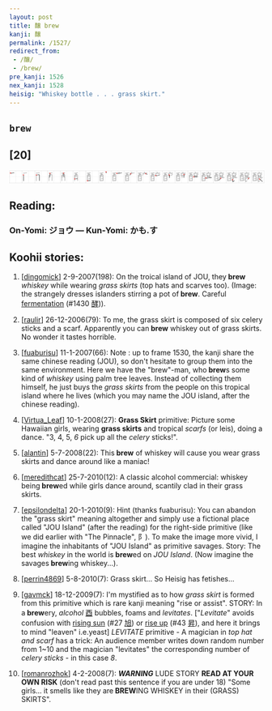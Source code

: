 ```yaml
---
layout: post
title: 醸 brew
kanji: 醸
permalink: /1527/
redirect_from:
 - /醸/
 - /brew/
pre_kanji: 1526
nex_kanji: 1528
heisig: "Whiskey bottle . . . grass skirt."
---
```


## `brew`

## [20]

<div class="stroke"><img src="../images/E986B8.png" /></div>

## Reading:

### On-Yomi: ジョウ &mdash; Kun-Yomi: かも.す

## Koohii stories:

1) [<a href="http://kanji.koohii.com/profile/dingomick">dingomick</a>] 2-9-2007(198): On the troical island of JOU, they<strong> brew</strong> <em>whiskey</em> while wearing <em>grass skirts</em> (top hats and scarves too). (Image: the strangely dresses islanders stirring a pot of<strong> brew</strong>. Careful <a href="../1430">fermentation</a> <span class="index">(#1430 <a href="http://jisho.org/kanji/details/酵">酵</a>)</span>). 

2) [<a href="http://kanji.koohii.com/profile/raulir">raulir</a>] 26-12-2006(79): To me, the grass skirt is composed of six celery sticks and a scarf. Apparently you can<strong> brew</strong> whiskey out of grass skirts. No wonder it tastes horrible. 

3) [<a href="http://kanji.koohii.com/profile/fuaburisu">fuaburisu</a>] 11-1-2007(66): Note : up to frame 1530, the kanji share the same chinese reading (JOU), so don&#039;t hesitate to group them into the same environment. Here we have the &quot;brew&quot;-man, who<strong> brew</strong>s some kind of <em>whiskey</em> using palm tree leaves. Instead of collecting them himself, he just buys the <em>grass skirts</em> from the people on this tropical island where he lives (which you may name the JOU island, after the chinese reading). 

4) [<a href="http://kanji.koohii.com/profile/Virtua_Leaf">Virtua_Leaf</a>] 10-1-2008(27): <strong>Grass Skirt</strong> primitive: Picture some Hawaiian girls, wearing <strong>grass skirts</strong> and tropical <em>scarfs</em> (or leis), doing a dance. &quot;3, 4, 5, <em>6</em> pick up all the <em>celery</em> sticks!&quot;. 

5) [<a href="http://kanji.koohii.com/profile/alantin">alantin</a>] 5-7-2008(22): This<strong> brew</strong> of whiskey will cause you wear grass skirts and dance around like a maniac! 

6) [<a href="http://kanji.koohii.com/profile/meredithcat">meredithcat</a>] 25-7-2010(12): A classic alcohol commercial: whiskey being<strong> brew</strong>ed while girls dance around, scantily clad in their grass skirts. 

7) [<a href="http://kanji.koohii.com/profile/epsilondelta">epsilondelta</a>] 20-1-2010(9): Hint (thanks fuaburisu): You can abandon the &quot;grass skirt&quot; meaning altogether and simply use a fictional place called &quot;JOU Island&quot; (after the reading) for the right-side primitive (like we did earlier with &quot;The Pinnacle&quot;, 阝). To make the image more vivid, I imagine the inhabitants of &quot;JOU Island&quot; as primitive savages. Story: The best <em>whiskey</em> in the world is<strong> brew</strong>ed on <em>JOU Island</em>. (Now imagine the savages<strong> brew</strong>ing whiskey...). 

8) [<a href="http://kanji.koohii.com/profile/perrin4869">perrin4869</a>] 5-8-2010(7): Grass skirt... So Heisig has fetishes... 

9) [<a href="http://kanji.koohii.com/profile/gavmck">gavmck</a>] 18-12-2009(7): I&#039;m mystified as to how <em>grass skirt</em> is formed from this primitive which is rare kanji meaning &quot;rise or assist&quot;. STORY: In a<strong> brew</strong>ery, <em>alcohol</em>   <a href="http://jisho.org/kanji/details/酉">酉</a>   bubbles, foams and <em>levitates</em>. [&quot;<em>Levitate</em>&quot; avoids confusion with <a href="../27">rising sun</a> <span class="index">(#27 <a href="http://jisho.org/kanji/details/旭">旭</a>)</span> or <a href="../43">rise up</a> <span class="index">(#43 <a href="http://jisho.org/kanji/details/昇">昇</a>)</span>, and here it brings to mind &quot;leaven&quot; i.e.yeast] <em>LEVITATE</em> primitive - A magician in <em>top hat and scarf</em> has a trick: An audience member writes down random number from 1~10 and the magician &quot;levitates&quot; the corresponding number of <em>celery sticks</em> - in this case <em>8</em>. 

10) [<a href="http://kanji.koohii.com/profile/romanrozhok">romanrozhok</a>] 4-2-2008(7): **<em>WARNING</em>** LUDE STORY __READ AT YOUR OWN RISK__ (don&#039;t read past this sentence if you are under 18) &quot;Some girls… it smells like they are<strong> BREW</strong>ING WHISKEY in their (GRASS) SKIRTS&quot;. 
